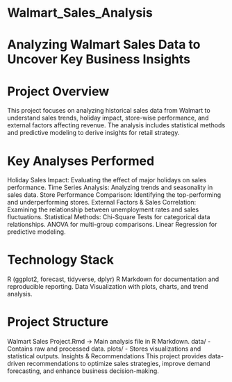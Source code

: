 # Walmart_Sales_Analysis

# Analyzing Walmart Sales Data to Uncover Key Business Insights

# Project Overview
This project focuses on analyzing historical sales data from Walmart to understand sales trends, holiday impact, store-wise performance, and external factors affecting revenue. The analysis includes statistical methods and predictive modeling to derive insights for retail strategy.

# Key Analyses Performed
Holiday Sales Impact: Evaluating the effect of major holidays on sales performance.
Time Series Analysis: Analyzing trends and seasonality in sales data.
Store Performance Comparison: Identifying the top-performing and underperforming stores.
External Factors & Sales Correlation: Examining the relationship between unemployment rates and sales fluctuations.
Statistical Methods: Chi-Square Tests for categorical data relationships.
ANOVA for multi-group comparisons.
Linear Regression for predictive modeling.

# Technology Stack
R (ggplot2, forecast, tidyverse, dplyr)
R Markdown for documentation and reproducible reporting.
Data Visualization with plots, charts, and trend analysis.

# Project Structure
Walmart Sales Project.Rmd → Main analysis file in R Markdown.
data/ - Contains raw and processed data.
plots/ - Stores visualizations and statistical outputs.
Insights & Recommendations
This project provides data-driven recommendations to optimize sales strategies, improve demand forecasting, and enhance business decision-making.

